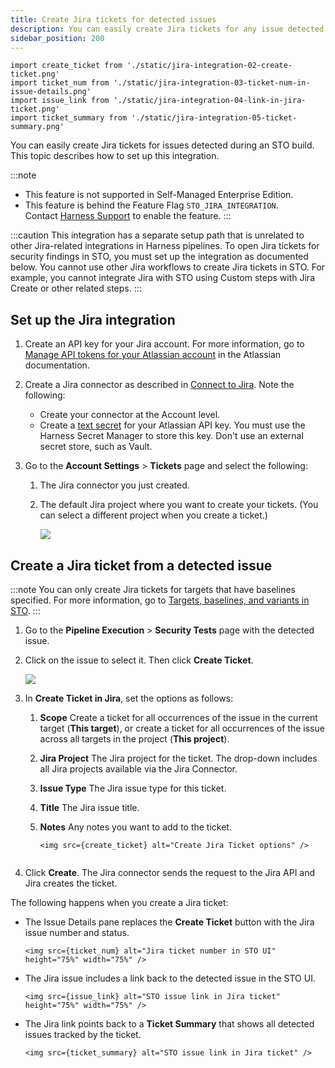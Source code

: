 ```yaml
---
title: Create Jira tickets for detected issues
description: You can easily create Jira tickets for any issue detected during an STO build.
sidebar_position: 200
---
```



```mdx-code-block
import create_ticket from './static/jira-integration-02-create-ticket.png'
import ticket_num from './static/jira-integration-03-ticket-num-in-issue-details.png'
import issue_link from './static/jira-integration-04-link-in-jira-ticket.png'
import ticket_summary from './static/jira-integration-05-ticket-summary.png'
```



You can easily create Jira tickets for issues detected during an STO build. This topic describes how to set up this integration.

:::note
* This feature is not supported in Self-Managed Enterprise Edition.
* This feature is behind the Feature Flag `STO_JIRA_INTEGRATION`. Contact [Harness Support](mailto:support@harness.io) to enable the feature.
:::

:::caution
This integration has a separate setup path that is unrelated to other Jira-related integrations in Harness pipelines. To open Jira tickets for security findings in STO, you must set up the integration as documented below. You cannot use other Jira workflows to create Jira tickets in STO. For example, you cannot integrate Jira with STO using Custom steps with Jira Create or other related steps.
:::

## Set up the Jira integration

1. Create an API key for your Jira account. For more information, go to [Manage API tokens for your Atlassian account](https://support.atlassian.com/atlassian-account/docs/manage-api-tokens-for-your-atlassian-account/) in the Atlassian documentation.

2. Create a Jira connector as described in [Connect to Jira](/docs/platform/connectors/connect-to-jira/). Note the following:
    * Create your connector at the Account level.
    * Create a [text secret](/docs/platform/6_Secrets/2-add-use-text-secrets) for your Atlassian API key. You must use the Harness Secret Manager to store this key. Don't use an external secret store, such as Vault.

3. Go to the **Account Settings** &gt; **Tickets** page and select the following: 
   
    1. The Jira connector you just created.
 
    2. The default Jira project where you want to create your tickets. (You can select a different project when you create a ticket.)

       ![](./static/jira-integration-00-select-connector.png)

## Create a Jira ticket from a detected issue

:::note
You can only create Jira tickets for targets that have baselines specified. For more information, go to [Targets, baselines, and variants in STO](docs/security-testing-orchestration/onboard-sto/key-concepts/targets-and-baselines).
:::

1. Go to the **Pipeline Execution** &gt; **Security Tests** page with the detected issue. 

2. Click on the issue to select it. Then click **Create Ticket**. 

   ![](./static/jira-integration-01-create-ticket.png)

3. In **Create Ticket in Jira**, set the options as follows:

    1. **Scope** Create a ticket for all occurrences of the issue in the current target (**This target**), or create a ticket for all occurrences of the issue across all targets in the project (**This project**).

    2. **Jira Project** The Jira project for the ticket. The drop-down includes all Jira projects available via the Jira Connector.

    3. **Issue Type** The Jira issue type for this ticket. 

    4. **Title** The Jira issue title. 

    5. **Notes** Any notes you want to add to the ticket.

       ```mdx-code-block
       <img src={create_ticket} alt="Create Jira Ticket options" />
      ```
4. Click **Create**. The Jira connector sends the request to the Jira API and Jira creates the ticket. 


The following happens when you create a Jira ticket: 

   * The Issue Details pane replaces the **Create Ticket** button with the Jira issue number and status.
       
      ```mdx-code-block
      <img src={ticket_num} alt="Jira ticket number in STO UI" height="75%" width="75%" />
      ```

   * The Jira issue includes a link back to the detected issue in the STO UI.
     
      ```mdx-code-block
      <img src={issue_link} alt="STO issue link in Jira ticket" height="75%" width="75%" />
      ```

   * The Jira link points back to a **Ticket Summary** that shows all detected issues tracked by the ticket.
        
      ```mdx-code-block
      <img src={ticket_summary} alt="STO issue link in Jira ticket" />
      ```




